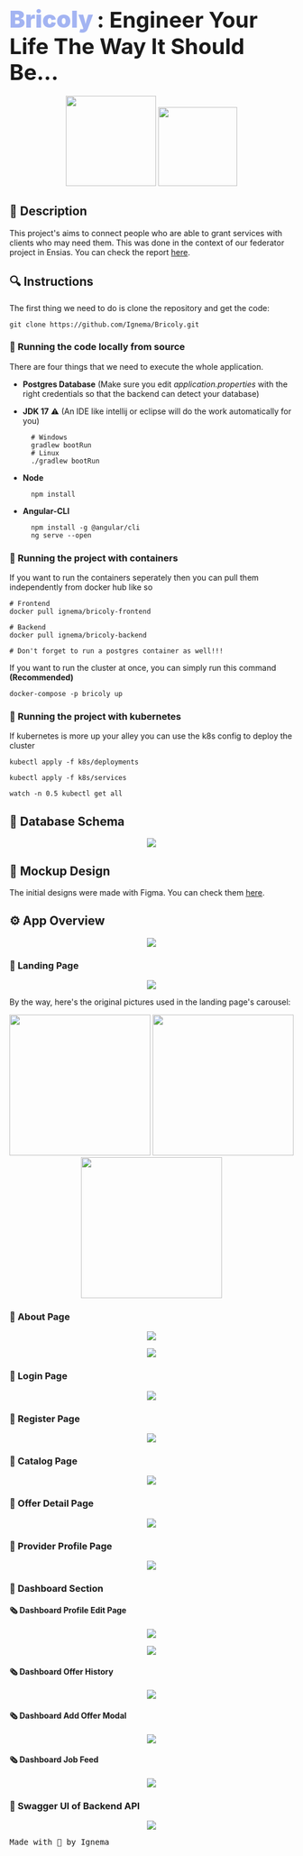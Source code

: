 # <span style="color: #A3B4F2; font-size: 2.6rem; font-weight: bolder;">Bricoly</span> <span style=" font-size: 2.4rem;"> : Engineer Your Life The Way It Should Be...</span>

<p align="center">
<img src="https://raw.githubusercontent.com/Ignema/Bricoly/master/res/Bricoly-Icon.png?token=GHSAT0AAAAAABQA32QBVCMLGDZDQNEBXNDGYQQNT4Q" width="auto" height="160" />
<img src="https://raw.githubusercontent.com/Ignema/Bricoly/master/res/Bricoly.png?token=GHSAT0AAAAAABQA32QBP6YP6LUPO6QK2TSAYQQNUHQ" width="auto" height="140" />
</p>

## 📘 Description

This project's aims to connect people who are able to grant services with clients who may need them. This was done in the context of our federator project in Ensias. You can check the report [here](https://github.com/Ignema/Bricoly/blob/master/res/Report.pdf).

## 🔍 Instructions

The first thing we need to do is clone the repository and get the code:

    git clone https://github.com/Ignema/Bricoly.git

### 📌 Running the code locally from source

There are four things that we need to execute the whole application.

- **Postgres Database** (Make sure you edit *application.properties* with the right credentials so that the backend can detect your database)
- **JDK 17** ⚠️ (An IDE like intellij or eclipse will do the work automatically for you)
   
        # Windows
        gradlew bootRun
        # Linux
        ./gradlew bootRun
- **Node**

        npm install

- **Angular-CLI**
        
        npm install -g @angular/cli 
        ng serve --open

### 📌 Running the project with containers

If you want to run the containers seperately then you can pull them independently from docker hub like so
    
    # Frontend
    docker pull ignema/bricoly-frontend

    # Backend
    docker pull ignema/bricoly-backend

    # Don't forget to run a postgres container as well!!!

If you want to run the cluster at once, you can simply run this command **(Recommended)**

    docker-compose -p bricoly up

### 📌 Running the project with kubernetes

If kubernetes is more up your alley you can use the k8s config to deploy the cluster

    kubectl apply -f k8s/deployments

    kubectl apply -f k8s/services

    watch -n 0.5 kubectl get all
## 📅 Database Schema

<p align="center">
<img src="https://raw.githubusercontent.com/Ignema/Bricoly/master/res/SQL/schema.png?token=GHSAT0AAAAAABQA32QBVENAZ6O25U3TLXR6YQQNSZA" />
</p>

## 🎨 Mockup Design

The initial designs were made with Figma. You can check them [here](https://www.figma.com/file/ffdOobahZ6Eba8LD0QAEyU/Bricoly?node-id=0%3A1).

## ⚙️ App Overview

<p align="center">
<img src="https://raw.githubusercontent.com/Ignema/Bricoly/master/res/Screenshots/0.png" />
</p>

### 📃 Landing Page

<p align="center">
<img src="https://raw.githubusercontent.com/Ignema/Bricoly/master/res/Screenshots/1.png" />
</p>

By the way, here's the original pictures used in the landing page's carousel:

<p align="center">
<img src="https://raw.githubusercontent.com/Ignema/Bricoly/master/frontend/src/assets/1.png?token=GHSAT0AAAAAABQA32QALIWCTYTYB7UHLUWEYQQXHFQ" width="250" height="auto" />
<img src="https://raw.githubusercontent.com/Ignema/Bricoly/master/frontend/src/assets/2.png?token=GHSAT0AAAAAABQA32QAP3MSXTYPSKIEKYFCYQQXIGQ" width="250" height="auto" />
<img src="https://raw.githubusercontent.com/Ignema/Bricoly/master/frontend/src/assets/3.png?token=GHSAT0AAAAAABQA32QADVUC4VIXOSY7OBAYYQQXIRQ" width="250" height="auto" />
</p>

### 📃 About Page

<p align="center">
<img src="https://raw.githubusercontent.com/Ignema/Bricoly/master/res/Screenshots/2.png" />
</p>

<p align="center">
<img src="https://raw.githubusercontent.com/Ignema/Bricoly/master/res/Screenshots/3.png" />
</p>

### 📃 Login Page

<p align="center">
<img src="https://raw.githubusercontent.com/Ignema/Bricoly/master/res/Screenshots/4.png" />
</p>

### 📃 Register Page

<p align="center">
<img src="https://raw.githubusercontent.com/Ignema/Bricoly/master/res/Screenshots/5.png" />
</p>

### 📃 Catalog Page

<p align="center">
<img src="https://raw.githubusercontent.com/Ignema/Bricoly/master/res/Screenshots/6.png" />
</p>

### 📃 Offer Detail Page

<p align="center">
<img src="https://raw.githubusercontent.com/Ignema/Bricoly/master/res/Screenshots/7.png" />
</p>

### 📃 Provider Profile Page

<p align="center">
<img src="https://raw.githubusercontent.com/Ignema/Bricoly/master/res/Screenshots/8.png" />
</p>

### 📃 Dashboard Section
#### 🗞️ Dashboard Profile Edit Page

<p align="center">
<img src="https://raw.githubusercontent.com/Ignema/Bricoly/master/res/Screenshots/9.png" />
</p>

<p align="center">
<img src="https://raw.githubusercontent.com/Ignema/Bricoly/master/res/Screenshots/10.png" />
</p>

#### 🗞️ Dashboard Offer History

<p align="center">
<img src="https://raw.githubusercontent.com/Ignema/Bricoly/master/res/Screenshots/11.png" />
</p>

#### 🗞️ Dashboard Add Offer Modal

<p align="center">
<img src="https://raw.githubusercontent.com/Ignema/Bricoly/master/res/Screenshots/12.png" />
</p>

#### 🗞️ Dashboard Job Feed

<p align="center">
<img src="https://raw.githubusercontent.com/Ignema/Bricoly/master/res/Screenshots/13.png" />
</p>

### 📃 Swagger UI of Backend API

<p align="center">
<img src="https://raw.githubusercontent.com/Ignema/Bricoly/master/res/Screenshots/14.png" />
</p>


<pre>
Made with 💙 by Ignema
</pre>